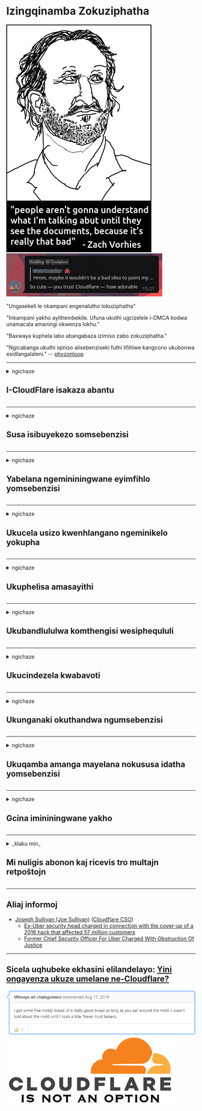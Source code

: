 # Izingqinamba Zokuziphatha

![](../image/itsreallythatbad.jpg)
![](../image/telegram/c81238387627b4bfd3dcd60f56d41626.jpg)

"Ungasekeli le nkampani engenalutho lokuziphatha"

"Inkampani yakho ayithembekile. Ufuna ukuthi ugcizelele i-DMCA kodwa unamacala amaningi okwenza lokhu."

"Baxwaya kuphela labo abangabaza izimiso zabo zokuziphatha."

"Ngicabanga ukuthi iqiniso alisebenziseki futhi lifihlwe kangcono ukubonwa esidlangalaleni."  -- [phyzonloop](https://twitter.com/phyzonloop)


---


<details>
<summary>ngichaze

## I-CloudFlare isakaza abantu
</summary>


I-Cloudflare ithumela ama-imeyili ogaxekile kubasebenzisi abangasebenzisi i-Cloudflare.

- Thumela ama-imeyili kuphela ababhalisile abangene
- Lapho umsebenzisi ethi "yeka", bese uyeka ukuthumela i-imeyili

Kulula kanjalo. Kepha iCloudflare ayinendaba.
UCloudflare uthe ukusebenzisa insizakalo yabo kungamisa bonke abaxosha noma abahlaseli.
Singayimisa kanjani iCloudflare ngaphandle kokusebenzisa iCloudflare?


| 🖼 | 🖼 |
| --- | --- |
| ![](../image/cfspam01.jpg) | ![](../image/cfspam03.jpg) |
| ![](../image/cfspam02.jpg) | ![](../image/cfspambrittany.jpg)<br>![](../image/cfspamtwtr.jpg) |

</details>

---

<details>
<summary>ngichaze

## Susa isibuyekezo somsebenzisi
</summary>


Ukubuyekezwa okungalungile kwe-Cloudflare censor.
Uma uthumela umbhalo we-anti-Cloudflare ku-Twitter, unethuba lokuthola impendulo evela kwisisebenzi seCloudflare ngomyalezo othi "Cha, akuwona".
Uma uthumela isibuyekezo esingesihle kunoma isiphi isayithi lokubuyekezwa, bazozama ukusingena.


| 🖼 | 🖼 |
| --- | --- |
| ![](../image/cfcenrev_01.jpg)<br>![](../image/cfcenrev_02.jpg) | ![](../image/cfcenrev_03.jpg) |

</details>

---

<details>
<summary>ngichaze

## Yabelana ngemininingwane eyimfihlo yomsebenzisi
</summary>


I-Cloudflare inenkinga enkulu yokuhlukunyezwa.
I-Cloudflare ihlanganyela imininingwane yomuntu yalabo abakhalaza ngezindawo ezisingathiwe.
Kwesinye isikhathi bayakucela ukuthi unikeze umazisi wakho wangempela.
Uma ungafuni ukuhlukunyezwa, ukuhlaselwa, ukushintshwa noma ukubulawa, kungcono uhlale kude namawebhusayithi we-Cloudflared.


| 🖼 | 🖼 |
| --- | --- |
| ![](../image/cfdox_what.jpg) | ![](../image/cfdox_swat.jpg) |
| ![](../image/cfdox_kill.jpg) | ![](../image/cfdox_threat.jpg) |
| ![](../image/cfdox_dox.jpg) | ![](../image/cfdox_ex1.jpg)<br>![](../image/cfdox_ex2.jpg) |

</details>

---

<details>
<summary>ngichaze

## Ukucela usizo kwenhlangano ngeminikelo yokupha
</summary>


I-CloudFlare icela iminikelo yokupha.
Kuyamangaza impela ukuthi inkampani yaseMelika icele izinhlangano ezinikela ngezinhlangano ezingenzi inzuzo ezinezimbangela ezinhle.
Uma uthanda ukuvimba abantu noma ukuchitha isikhathi sabanye abantu, ungahle ufune uku-oda ezinye iziza zabasebenzi be-Cloudflare.


![](../image/cfdonate.jpg)

</details>

---

<details>
<summary>ngichaze

## Ukuphelisa amasayithi
</summary>


Uyokwenzenjani uma isiza sakho sehla ngokungazelelwe?
Kunemibiko yokuthi iCloudflare isusa ukucushwa komsebenzisi noma inkonzo yokumisa ngaphandle kwesixwayiso, buthule.
Siphakamisa ukuthi uthole umhlinzeki ongcono.

![](../image/cftmnt.jpg)

</details>

---

<details>
<summary>ngichaze

## Ukubandlululwa komthengisi wesiphequluli
</summary>


I-CloudFlare inikela ukuphathwa okukhethekile kulabo abasebenzisa iFirefox ngenkathi inikela ukuphathwa okunenzondo kubasebenzisi be-non-Tor-Browser ngaphezulu kweTor.
Abasebenzisi be-Tor abenqaba ilungelo lokukhipha i-javascript engeyona mahhala nabo bathola ukuphathwa ngonya.
Lokhu kungalingani kokufinyelela ukuhlukunyezwa kokungathathi hlangothi nokusebenzisa kabi amandla.

![](../image/browdifftbcx.gif)

- Kwesobunxele: Isiphequluli seTor, kwesokudla: i-Chrome. Ikheli elifanayo le-IP.

![](../image/browserdiff.jpg)

- Kwesobunxele: I-Tor Browser Javascript Ikhubazekile, Ikhukhi Inikwe amandla
- Kwesokudla: I-Chrome Javascript Inikwe amandla, Ikhukhi Ikhutshaziwe

![](../image/cfsiryoublocked.jpg)

- I-QuteBrowser (isiphequluli esincane) ngaphandle kweTor (Clearnet IP)

| ***Isiphequluli*** | ***Ukuthola ukwelashwa*** |
| --- | --- |
| Tor Browser (I-Javascript inikwe amandla) | ukufinyelela kuvunyelwe |
| Firefox (I-Javascript inikwe amandla) | ukufinyelela kunciphisiwe |
| Chromium (I-Javascript inikwe amandla) | ukufinyelela kunciphisiwe |
| Chromium or Firefox (IJavascript ikhutshaziwe) | ukufinyelela kuvinjelwe |
| Chromium or Firefox (Ikhukhi ikhutshaziwe) | ukufinyelela kuvinjelwe |
| QuteBrowser | ukufinyelela kuvinjelwe |
| lynx | ukufinyelela kuvinjelwe |
| w3m | ukufinyelela kuvinjelwe |
| wget | ukufinyelela kuvinjelwe |


Yini ungasebenzisi inkinobho yomsindo ukuxazulula inselele elula?

Yebo, kunenkinobho yomsindo, kepha ayisebenzi njalo ngeTor.
Uzowuthola lo mlayezo uma uwuchofoza:

```
Zama futhi emuva kwesikhathi
Ikhompyutha noma inethiwekhi yakho kungenzeka ithumele imibuzo ezenzakalelayo.
Ukuvikela abasebenzisi bethu, asikwazi ukucubungula isicelo sakho manje.
Ngemininingwane engaphezulu vakashela ikhasi lethu losizo
```

</details>

---

<details>
<summary>ngichaze

## Ukucindezela kwabavoti
</summary>


Abavoti emazweni aseMelika babhalisela ukuvota ekugcineni ngokusebenzisa iwebhusayithi kanobhala wombuso esifundeni abahlala kuso.
Amahhovisi kanobhala wombuso alawulwa yiRiphabhlikhi enza umsebenzi wokucindezela abavotayo ngokufaka isicelo sokweyisa iwebhusayithi kanobhala wombuso nge-Cloudflare.
Ukuphathwa ngesihluku kwe-Cloudflare yabasebenzisi be-Tor, isikhundla sayo se-MITM njengendawo ebaluleke kakhulu yokubhekwa komhlaba wonke, kanye nendima yayo eyonakalisayo jikelele yenza labo abafuna ukuvota bangabaze ukubhalisa.
Imigwaqo ikakhulukazi ivame ukwamukela ubumfihlo.
Amafomu okubhalisela ukuvota aqoqa imininingwane ebucayi mayelana nokuncika kwabavoti kwezombusazwe, ikheli lakhe lendawo, inombolo yokuphepha komphakathi nosuku lokuzalwa.
Amazwe amaningi enza kuphela isethi yaphansi yalolo lwazi etholakala esidlangalaleni, kodwa iCloudflare ibona lonke lolo lwazi lapho othile ebhalisa ukuvota.

Qaphela ukuthi ukubhaliswa kwamaphepha akuvimbi i-Cloudflare ngoba unobhala wabasebenzi abangene ekutholeni imininingwane yedatha bazosebenzisa iwebhusayithi ye-Cloudflare ukufaka idatha.

| 🖼 | 🖼 |
| --- | --- |
| ![](../image/cfvotm_01.jpg) | ![](../image/cfvotm_02.jpg) |

- I-Change.org iwebhusayithi eyaziwayo yokuqoqa amavoti bese ithatha izinyathelo.
“abantu yonke indawo baqala imikhankaso, bahlanganisa abasekeli, futhi basebenze nabenzi bezinqumo ukushayela izixazululo.”
Ngeshwa, abantu abaningi abakwazi ukubuka i-windows.org nhlobo ngenxa yokuhlunga ngesihluku kwe-Cloudflare.
Bavinjelwe ukuthi basayine isikhalazo, ngakho-ke bababeke eceleni kwinqubo yentando yeningi.
Kusetshenziswa enye ipulatifomu engafakwanga njenge-OpenPback kusiza ukulungisa inkinga.

| 🖼 | 🖼 |
| --- | --- |
| ![](../image/changeorgasn.jpg) | ![](../image/changeorgtor.jpg) |

- "I-Athenian Project" ye-Cloudflare inikela ngamazinga webhizinisi wokuvikela mahhala kumawebhusayithi okhetho asekhaya nawasekhaya.
Bathe "izifunda zabo zingafinyelela ulwazi lokhetho nokubhaliswa kwabavoti" kepha lokhu kungamanga ngoba abantu abaningi abakwazi nje ukubheka isiza nhlobo.

</details>

---

<details>
<summary>ngichaze

## Ukunganaki okuthandwa ngumsebenzisi
</summary>


Uma ukhetha ukuphuma okuthile, ulindele ukuthi ungatholi i-imeyili ngakho.
I-Cloudflare ayinaki okuthandwa ngumsebenzisi futhi yabelana ngemininingwane nezinhlangano zezinkampani zangaphandle ngaphandle kwemvume yekhasimende.
Uma usebenzisa uhlelo lwabo lwamahhala, kwesinye isikhathi bakuthumela i-imeyili becela ukuthenga okubhaliselwe njalo ngenyanga.

![](../image/cfviopl_tp.jpg)

</details>

---

<details>
<summary>ngichaze

## Ukuqamba amanga mayelana nokususa idatha yomsebenzisi
</summary>


Ngokusho kwale bhulogi lekhasimende le-Cloudflare, iCloudflare iqamba amanga mayelana nokususa ama-akhawunti.
Namuhla, izinkampani eziningi zigcina idatha yakho ngemuva kokuthi uvale noma ususe i-akhawunti yakho.
Izinkampani eziningi ezinhle ziyasho ngakho ngenqubomgomo yazo yobumfihlo.
I-Cloudflare? Cha.

```
2019-08-05 I-CloudFlare ingithumele isiqinisekiso sokuthi bazoyisusa i-akhawunti yami.
2019-10-02 Ngithole i-imeyili evela ku-CloudFlare "ngoba ngiyikhasimende"
```

UClifflare ubengazi ngegama elithi "susa".
Uma ikhishwe ngempela, kungani leli khasimende langaphambili lithole i-imeyili?
Ubuye waveza nokuthi nenqubomgomo yobumfihlo ye-Cloudflare ayisho lutho ngayo.

```
Umgomo wabo omusha wobumfihlo awasho lutho ngokugcina idatha unyaka.
```

![](../image/cfviopl_notdel.jpg)

Ungayethemba kanjani iCloudflare uma inqubomgomo yabo yobumfihlo iyi-LIE?

</details>

---

<details>
<summary>ngichaze

## Gcina imininingwane yakho
</summary>


Ukususa i-akhawunti ye-Cloudflare kuyizinga elinzima.

```
Hambisa ithikithi lokusekelwa usebenzisa isigaba se- "Akhawunti",
futhi ucele ukususwa kwe-akhawunti emzimbeni womlayezo.
Akumele ube nezizinda noma amakhadi wesikweletu afakwe kwi-akhawunti yakho ngaphambi kokucela ukusulwa.
```

Uzothola le imeyili yokuqinisekisa.

![](../image/cf_deleteandkeep.jpg)

"Sesiqalile ukucubungula isicelo sakho sokususa" kepha "Sizoqhubeka nokugcina imininingwane yakho".

Ungakwazi "ukwethemba" lokhu?

</details>

---

<details>
<summary>_klaku min_

## Mi nuligis abonon kaj ricevis tro multajn retpoŝtojn
</summary>


La uzanto nuligis sian 'Cloudflare stream' abonon kaj li ricevas retpoŝtajn memorigilojn ĉiutage por rememorigi lin pri nuligita abono.
Ne estas malaprobita butono. Kiel vi ĉesas ĉi tiun frenezon?

![](../image/barrageemailcancelsubscription.jpg)

Cloudflare diris al ĉi tiu uzanto kontakti subtenteamo kaj peti ĉiujn viajn enhavojn forigi.

- [t](https://web.archive.org/web/20210412165334/https://twitter.com/JohnHaldson/status/1381651569247088650)

</details>

---

## Aliaj informoj

- [Joseph Sullivan (Joe Sullivan)](../cloudflare_inc/cloudflare_members.md) ([Cloudflare CSO](https://twitter.com/eastdakota/status/1296522269313785862))
  - [Ex-Uber security head charged in connection with the cover-up of a 2016 hack that affected 57 million customers](https://www.businessinsider.com/uber-data-hack-security-head-joe-sullivan-charged-cover-up-2020-8)
  - [Former Chief Security Officer For Uber Charged With Obstruction Of Justice](https://www.justice.gov/usao-ndca/pr/former-chief-security-officer-uber-charged-obstruction-justice)


---

## Sicela uqhubeke ekhasini elilandelayo:   [Yini ongayenza ukuze umelane ne-Cloudflare?](zu.action.md)

![](../image/freemoldybread.jpg)
![](../image/cfisnotanoption.jpg)
